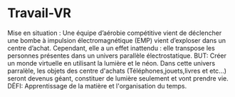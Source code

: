 # Travail-VR
Mise en situation : 
Une équipe d’aérobie compétitive vient de déclencher une bombe à impulsion électromagnétique (EMP) vient d’exploser dans un centre d’achat. Cependant, elle a un effet inattendu : elle transpose les personnes présentes dans un univers parallèle électrostatique.
BUT:
Créer un monde virtuelle en utilisant la lumière et le néon. 
Dans cette univers parralèle, les objets des centre d'achats (Téléphones,jouets,livres et etc...) seront devenus géant, constituer de lumière seulement et vont prendre vie. 
DÉFI:
Apprentissage de la matière et l'organisation du temps.
